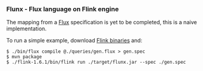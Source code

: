 ### Flunx - Flux language on Flink engine

The mapping from a [Flux](www.github.com/influxdata/flux) specification is yet to be completed, this is a naive implementation.  

To run a simple example, download [Flink binaries](https://archive.apache.org/dist/flink/flink-1.6.1/) and:

```
$ ./bin/flux compile @./queries/gen.flux > gen.spec
$ mvn package
$ ./flink-1.6.1/bin/flink run ./target/flunx.jar --spec ./gen.spec
```
